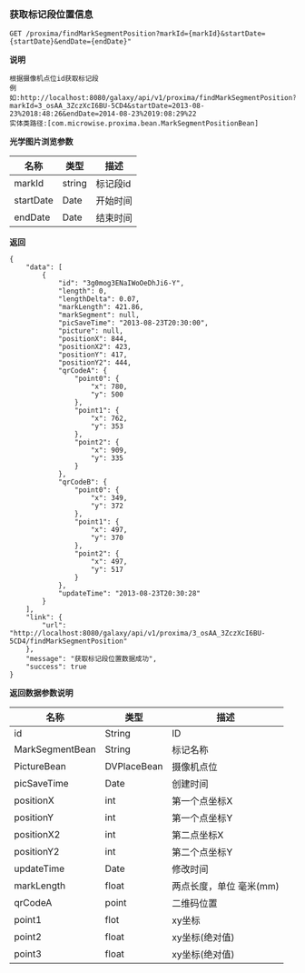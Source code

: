 [$PROFILE$]: extended

### <a name="获取标记段位置信息"></a>获取标记段位置信息

    GET /proxima/findMarkSegmentPosition?markId={markId}&startDate={startDate}&endDate={endDate}"

**说明**

    根据摄像机点位id获取标记段
    例如:http://localhost:8080/galaxy/api/v1/proxima/findMarkSegmentPosition?markId=3_osAA_3ZczXcI6BU-5CD4&startDate=2013-08-23%2018:48:26&endDate=2014-08-23%2019:08:29%22
    实体类路径:[com.microwise.proxima.bean.MarkSegmentPositionBean]

**光学图片浏览参数**

|   名称    |  类型  |   描述  |
|     -     |      - |    -    |
| markId  | string | 标记段id  |
| startDate  | Date | 开始时间  |
| endDate  | Date | 结束时间  |

**返回**

    {
        "data": [
            {
                "id": "3g0mog3ENaIWoOeDhJi6-Y",
                "length": 0,
                "lengthDelta": 0.07,
                "markLength": 421.86,
                "markSegment": null,
                "picSaveTime": "2013-08-23T20:30:00",
                "picture": null,
                "positionX": 844,
                "positionX2": 423,
                "positionY": 417,
                "positionY2": 444,
                "qrCodeA": {
                    "point0": {
                        "x": 780,
                        "y": 500
                    },
                    "point1": {
                        "x": 762,
                        "y": 353
                    },
                    "point2": {
                        "x": 909,
                        "y": 335
                    }
                },
                "qrCodeB": {
                    "point0": {
                        "x": 349,
                        "y": 372
                    },
                    "point1": {
                        "x": 497,
                        "y": 370
                    },
                    "point2": {
                        "x": 497,
                        "y": 517
                    }
                },
                "updateTime": "2013-08-23T20:30:28"
            }
        ],
        "link": {
            "url": "http://localhost:8080/galaxy/api/v1/proxima/3_osAA_3ZczXcI6BU-5CD4/findMarkSegmentPosition"
        },
        "message": "获取标记段位置数据成功",
        "success": true
    }

**返回数据参数说明**

|   名称    |  类型  |   描述  |
|     -     |      - |    -    |
| id | String | ID |
| MarkSegmentBean | String | 标记名称 |
| PictureBean | DVPlaceBean | 摄像机点位 |
| picSaveTime | Date | 创建时间 |
| positionX | int | 第一个点坐标X |
| positionY | int | 第一个点坐标Y |
| positionX2 | int | 第二点坐标X |
| positionY2 | int | 第二个点坐标Y |
| updateTime | Date | 修改时间 |
| markLength | float |  两点长度，单位 毫米(mm) |
| qrCodeA | point | 二维码位置 |
| point1 | flot | xy坐标 |
| point2 | float | xy坐标(绝对值) |
| point3 | float | xy坐标(绝对值) |

